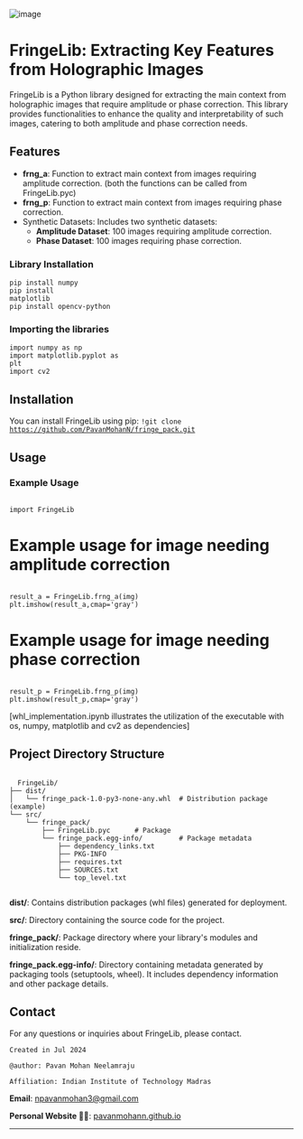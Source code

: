 ![image](https://github.com/PavanMohanN/FringeLib/assets/65588614/8b668e1c-3abf-4a00-9f34-f4c9b9842030)


# FringeLib: Extracting Key Features from Holographic Images

FringeLib is a Python library designed for extracting the main context from holographic images that require amplitude or phase correction. This library provides functionalities to enhance the quality and interpretability of such images, catering to both amplitude and phase correction needs.

## Features

- **frng_a**: Function to extract main context from images requiring amplitude correction. (both the functions can be called from FringeLib.pyc)
- **frng_p**: Function to extract main context from images requiring phase correction.
- Synthetic Datasets: Includes two synthetic datasets:
  - **Amplitude Dataset**: 100 images requiring amplitude correction.
  - **Phase Dataset**: 100 images requiring phase correction.

 <h3>Library Installation </h3>

<code>pip install numpy</code><br>
<code>pip install matplotlib</code><br>
<code>pip install opencv-python</code><br>

<h3> Importing the libraries </h3>

<code>import numpy as np</code><br>
<code>import matplotlib.pyplot as plt</code><br>
<code>import cv2</code><br>


## Installation

You can install FringeLib using pip:
<code>!git clone https://github.com/PavanMohanN/fringe_pack.git</code><br>

## Usage
### Example Usage
<code>
import FringeLib
</code>

# Example usage for image needing amplitude correction
<code>
result_a = FringeLib.frng_a(img)
plt.imshow(result_a,cmap='gray') 
</code>

# Example usage for image needing phase correction
<code>
result_p = FringeLib.frng_p(img)
plt.imshow(result_p,cmap='gray') 
</code>

[whl_implementation.ipynb illustrates the utilization of the executable with os, numpy, matplotlib and cv2 as dependencies]

## Project Directory Structure

<code>
  FringeLib/
├── dist/
│   └── fringe_pack-1.0-py3-none-any.whl  # Distribution package (example)
└── src/
    └── fringe_pack/
        ├── FringeLib.pyc      # Package
        └── fringe_pack.egg-info/         # Package metadata
            ├── dependency_links.txt
            ├── PKG-INFO
            ├── requires.txt
            ├── SOURCES.txt
            └── top_level.txt

</code>

**dist/**: Contains distribution packages (whl files) generated for deployment.

**src/**: Directory containing the source code for the project.

**fringe_pack/**: Package directory where your library's modules and initialization reside.

**fringe_pack.egg-info/**: Directory containing metadata generated by packaging tools (setuptools, wheel). It includes dependency information and other package details.


## Contact
For any questions or inquiries about FringeLib, please contact.

`Created in Jul 2024`

`@author: Pavan Mohan Neelamraju`

`Affiliation: Indian Institute of Technology Madras`

**Email**: npavanmohan3@gmail.com

**Personal Website 🔴🔵**: [pavanmohann.github.io](https://pavanmohann.github.io/)


---
